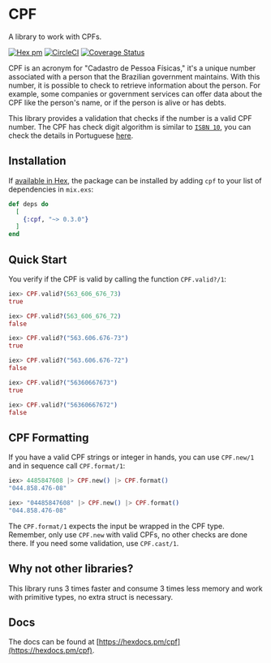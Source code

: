 # CPF

A library to work with CPFs.

[![Hex pm](https://img.shields.io/hexpm/v/cpf.svg?style=flat)](https://www.hex.pm/packages/cpf)
[![CircleCI](https://circleci.com/gh/ulissesalmeida/cpf/tree/master.svg?style=svg)](https://circleci.com/gh/ulissesalmeida/cpf/tree/master)
[![Coverage Status](https://coveralls.io/repos/github/ulissesalmeida/cpf/badge.svg?branch=master)](https://coveralls.io/github/ulissesalmeida/cpf?branch=master)

CPF is an acronym for "Cadastro de Pessoa Físicas," it's a unique number
associated with a person that the Brazilian government maintains. With this
number, it is possible to check to retrieve information about the person. For
example, some companies or government services can offer data about the CPF like
 the person's name, or if the person is alive or has debts.

This library provides a validation that checks if the number is a valid CPF
number. The CPF has check digit algorithm is similar to
[`ISBN 10`](https://en.wikipedia.org/wiki/Check_digit#ISBN_10), you can check
the details in Portuguese [here](https://pt.wikipedia.org/wiki/Cadastro_de_pessoas_f%C3%ADsicas#C%C3%A1lculo_do_d%C3%ADgito_verificador).

## Installation

If [available in Hex](https://hex.pm/docs/publish), the package can be installed
by adding `cpf` to your list of dependencies in `mix.exs`:

```elixir
def deps do
  [
    {:cpf, "~> 0.3.0"}
  ]
end
```

## Quick Start

You verify if the CPF is valid by calling the function `CPF.valid?/1`:

```elixir
iex> CPF.valid?(563_606_676_73)
true

iex> CPF.valid?(563_606_676_72)
false

iex> CPF.valid?("563.606.676-73")
true

iex> CPF.valid?("563.606.676-72")
false

iex> CPF.valid?("56360667673")
true

iex> CPF.valid?("56360667672")
false
```

## CPF Formatting

If you have a valid CPF strings or integer in hands, you can use `CPF.new/1` and
in sequence call `CPF.format/1`:

```elixir
iex> 4485847608 |> CPF.new() |> CPF.format()
"044.858.476-08"

iex> "04485847608" |> CPF.new() |> CPF.format()
"044.858.476-08"
```

The `CPF.format/1` expects the input be wrapped in the CPF type. Remember, only
use `CPF.new` with valid CPFs, no other checks are done there. If you need some
validation, use `CPF.cast/1`.

## Why not other libraries?

This library runs 3 times faster and consume 3 times less memory and work with
primitive types, no extra struct is necessary.

## Docs

The docs can be found at [https://hexdocs.pm/cpf](https://hexdocs.pm/cpf).
